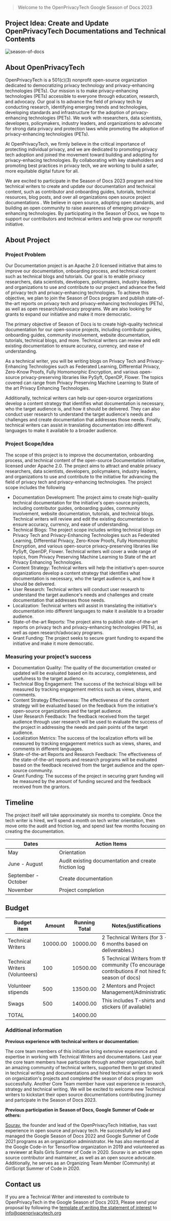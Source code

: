 
> Welcome to the OpenPrivacyTech Google Season of Docs 2023

## Project Idea: Create and Update OpenPrivacyTech Documentations and Technical Contents
![season-of-docs](https://user-images.githubusercontent.com/72210541/225298975-5047d5e7-8502-401c-9f2e-3d3ca9f85ee9.png)

## About OpenPrivacyTech

OpenPrivacyTech is a 501(c)(3) nonprofit open-source organization dedicated to democratizing privacy technology and privacy-enhancing technologies (PETs). Our mission is to make privacy-enhancing technologies (PETs) accessible to everyone through education, research, and advocacy. Our goal is to advance the field of privacy tech by conducting research, identifying emerging trends and technologies, developing standards and infrastructure for the adoption of privacy-enhancing technologies (PETs). We work with researchers, data scientists, developers, policymakers, industry leaders, and organizations to advocate for strong data privacy and protection laws while promoting the adoption of privacy-enhancing technologies (PETs). 

At OpenPrivacyTech, we firmly believe in the critical importance of protecting individual privacy, and we are dedicated to promoting privacy tech adoption and joined the movement toward building and adopting for privacy-enhacing technologies. By collaborating with key stakeholders and promoting best practices in privacy tech, we are working to build a safer, more equitable digital future for all. 

We are excited to participate in the Season of Docs 2023 program and hire technical writers to create and update our documentation and technical content, such as contributor and onboarding guides, tutorials, technical resources, blog posts, and over all organizations open source project documentations . We believe in open source, adopting open standards, and building an open community to raise awareness of emerging privacy-enhancing technologies. By participating in the Season of Docs, we hope to support our contributors and technical writers and help grow our nonprofit initiative.


## About Project


###  Project Problem


Our Documentation project is an Apache 2.0 licensed initiative that aims to improve our documentation, onboarding process, and technical content such as technical blogs and tutorials. Our goal is to enable privacy researchers, data scientists, developers, policymakers, industry leaders, and organizations to use and contribute to our project and advance the field of privacy tech and privacy-enhancing technologies. To achieve this objective, we plan to join the Season of Docs program and publish state-of-the-art reports on privacy tech and privacy-enhancing technologies (PETs), as well as open research/advocacy programs. We are also looking for grants to expand our initiative and make it more democratic.

The primary objective of Season of Docs is to create high-quality technical documentation for our open-source projects, including contributor guides, onboarding guides, community involvement, website documentation, tutorials, technical blogs, and more. Technical writers can review and edit existing documentation to ensure accuracy, currency, and ease of understanding.

As a technical writer, you will be writing blogs on Privacy Tech and Privacy-Enhancing Technologies such as Federated Learning, Differential Privacy, Zero-Know Proofs, Fully Homomorphic Encryption, and various open-source privacy-preserving libraries like PySyft, OpenDP, Flower. The topics covered can range from Privacy Preserving Machine Learning to State of the art Privacy Enhancing Technologies.

Additionally, technical writers can help our open-source organizations develop a content strategy that identifies what documentation is necessary, who the target audience is, and how it should be delivered. They can also conduct user research to understand the target audience's needs and challenges and create documentation that addresses those needs. Finally, technical writers can assist in translating documentation into different languages to make it available to a broader audience.

###  Project Scope/Idea 

The scope of this project is to improve the documentation, onboarding process, and technical content of the open-source Documentation initiative, licensed under Apache 2.0. The project aims to attract and enable privacy researchers, data scientists, developers, policymakers, industry leaders, and organizations to use and contribute to the initiative for advancing the field of privacy tech and privacy-enhancing technologies. The project scope includes the following

- Documentation Development: The project aims to create high-quality technical documentation for the initiative's open-source projects, including contributor guides, onboarding guides, community involvement, website documentation, tutorials, and technical blogs. Technical writers will review and edit the existing documentation to ensure accuracy, currency, and ease of understanding.
- Technical Blogs: The project scope includes writing technical blogs on Privacy Tech and Privacy-Enhancing Technologies such as Federated Learning, Differential Privacy, Zero-Know Proofs, Fully Homomorphic Encryption, and various open-source privacy-preserving libraries like PySyft, OpenDP, Flower. Technical writers will cover a wide range of topics, from Privacy Preserving Machine Learning to State of the art Privacy Enhancing Technologies.
- Content Strategy: Technical writers will help the initiative's open-source organizations develop a content strategy that identifies what documentation is necessary, who the target audience is, and how it should be delivered.
- User Research: Technical writers will conduct user research to understand the target audience's needs and challenges and create documentation that addresses those needs.
- Localization: Technical writers will assist in translating the initiative's documentation into different languages to make it available to a broader audience.
- State-of-the-art Reports: The project aims to publish state-of-the-art reports on privacy tech and privacy-enhancing technologies (PETs), as well as open research/advocacy programs.
- Grant Funding: The project seeks to secure grant funding to expand the initiative and make it more democratic.


### Measuring your project’s success

- Documentation Quality: The quality of the documentation created or updated will be evaluated based on its accuracy, completeness, and usefulness to the target audience.
- Technical Blog Engagement: The success of the technical blogs will be measured by tracking engagement metrics such as views, shares, and comments.
- Content Strategy Effectiveness: The effectiveness of the content strategy will be evaluated based on the feedback from the initiative's open-source organizations and the target audience.
- User Research Feedback: The feedback received from the target audience through user research will be used to evaluate the success of the project in addressing the needs and pain points of the target audience.
- Localization Metrics: The success of the localization efforts will be measured by tracking engagement metrics such as views, shares, and comments in different languages.
- State-of-the-art Reports and Research Feedback: The effectiveness of the state-of-the-art reports and research programs will be evaluated based on the feedback received from the target audience and the open-source community.
- Grant Funding: The success of the project in securing grant funding will be measured by the amount of funding secured and the feedback received from the grantors.

## Timeline

The project itself will take approximately six months to complete. Once the tech writer is hired, we'll spend a month on tech writer orientation, then move onto the audit and friction log, and spend last few months focusing on creating the documentation.

Dates | Action Items  |
------------|--------|
May | Orientation |
June - August | Audit existing documentation and create friction log |
September - October | Create documentation |
November | Project completion |


## Budget

Budget item | Amount | Running Total | Notes/justifications
------------|--------|---------------|---------------------
Technical Writers | 10000.00 | 10000.00 | 2 Technical Writers (for 3 - 6 months based on deliverables.)
Technical Writers (Volunteers) | 100 | 10500.00 | 5 Technical Writers from the community (To encourage contributions if not hired for season of docs)
Volunteer stipends  | 500 | 13500.00 |  2 Mentors and Project Management/Administration.
Swags | 500 | 14000.00 | This includes T-shirts and stickers (if available)
TOTAL |  | 14000.00 |



### Additional information

**Previous experience with technical writers or documentation:**

The core team members of this initiative bring extensive experience and expertise in working with Technical Writers and documentations. Last year the core team members have participate through another organization, built an amazing community of technical writers, supported them to get strated in technical writing and documentations and hired technical writers to work on organization's projects and completed the season of docs program successfully. Another Core Team member have vast experience in research, strategy and technical writing. We will be excited to welcome new Technical writers to kickstart their open source documentations contributing journey and partcipate in the Season of Docs 2023.


**Previous participation in Season of Docs, Google Summer of Code or others:**

[Sourav](https://github.com/souravcipher), the founder and lead of the OpenPrivacyTech Initiative, has vast experience in open source and privacy tech. He successfully led and managed the Google Season of Docs 2022 and Google Summer of Code 2021 programs as an organization administrator. He has also mentored at the Google Code-in for TensorFlow organization in 2019 and volunteered as a reviewer at Rails Girls Summer of Code in 2020. Sourav is an active open source contributor and maintainer, as well as an open source advocate. Additionally, he serves as an Organizing Team Member (Community) at GirlScript Summer of Code in 2020.
  
  ## Contact us
  
If you are a Technical Writer and interested to contribute to OpenPrivacyTech in the Google Season of Docs 2023, Please send your proposal by following the [template of writing the statement of interest](https://developers.google.com/season-of-docs/docs/tech-writer-statement) to [info@openprivacytech.org](mailto:info@openprivacytech.org) 
